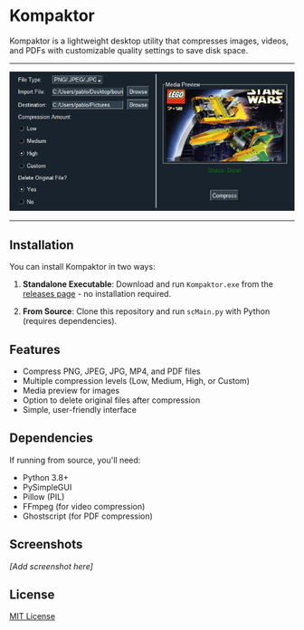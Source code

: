# Kompaktor

Kompaktor is a lightweight desktop utility that compresses images, videos, and PDFs with customizable quality settings to save disk space.

---

![Kompaktor GUI](kompaktor_screenshot.png)

---

## Installation

You can install Kompaktor in two ways:

1. **Standalone Executable**: Download and run `Kompaktor.exe` from the [releases page](https://github.com/pedicino/Kompaktor/releases) - no installation required.

2. **From Source**: Clone this repository and run `scMain.py` with Python (requires dependencies).

## Features

- Compress PNG, JPEG, JPG, MP4, and PDF files
- Multiple compression levels (Low, Medium, High, or Custom)
- Media preview for images
- Option to delete original files after compression
- Simple, user-friendly interface

## Dependencies

If running from source, you'll need:
- Python 3.8+
- PySimpleGUI
- Pillow (PIL)
- FFmpeg (for video compression)
- Ghostscript (for PDF compression)

## Screenshots

*[Add screenshot here]*

## License

[MIT License](https://github.com/pedicino/Kompaktor/blob/main/LICENSE)
